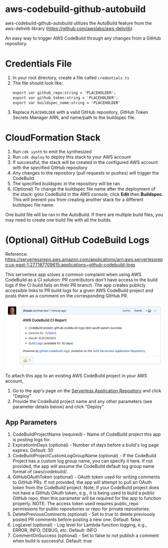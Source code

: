 # aws-codebuild-github-autobuild
aws-codebuild-github-autobuild utilizes the AutoBuild feature from the aws-delivlib library (https://github.com/awslabs/aws-delivlib).

An easy way to trigger AWS CodeBuild through any changes from a GitHub repository.


# Credentials File
1. In your root directory, create a file called `credentials.ts`
2. The file should look like:
    ```
    export var github_repo:string = 'PLACEHOLDER';
    export var github_token:string = 'PLACEHOLDER';
    export var buildspec_name:string = 'PLACEHOLDER'
    ```
3. Replace `PLACEHOLDER` with a valid GitHub repository, GitHub Token Secrets Manager ARN, and name/path to the buildspec file.

# CloudFormation Stack
1. Run `cdk synth` to emit the synthesized 
2. Run `cdk deploy` to deploy this stack to your AWS account
3. If successful, the stack will be created in the configured AWS account with the specified GitHub repository
4. Any changes to the repository (pull requests or pushes) will trigger the CodeBuild
5. The specified buildspec in the repository will be ran
6. (Optional) To change the buildspec file name after the deployment of the stack: goto CodeBuild in the AWS console, click **Edit** then **Buildspec**. This will prevent you from creating another stack for a different buildspec file name.

One build file will be ran in the AutoBuild. If there are multiple build files, you may need to create one build file with all the builds. 

# (Optional) GitHub CodeBuild Logs
Reference: https://serverlessrepo.aws.amazon.com/applications/arn:aws:serverlessrepo:us-east-1:277187709615:applications~github-codebuild-logs

This serverless app solves a common complaint when using AWS CodeBuild as a CI solution: PR contributors don't have access to the build logs if the CI build fails on their PR branch. The app creates publicly accessible links to PR build logs for a given AWS CodeBuild project and posts them as a comment on the corresponding GitHub PR.

![Logs](images/logs.png)


To attach this app to an existing AWS CodeBuild project in your AWS account,

1. Go to the app's page on the [Serverless Application Repository](https://serverlessrepo.aws.amazon.com/applications/arn:aws:serverlessrepo:us-east-1:277187709615:applications~github-codebuild-logs) and click "Deploy"
2. Provide the CodeBuild project name and any other parameters (see parameter details below) and click "Deploy"

## App Parameters
1. CodeBuildProjectName (required) - Name of CodeBuild project this app is posting logs for.
2. ExpirationInDays (optional) - Number of days before a build's log page expires. Default: 30
3. CodeBuildProjectCustomLogGroupName (optional) - If the CodeBuild Project has a custom log group name, you can specify it here. If not provided, the app will assume the CodeBuild default log group name format of /aws/codebuild/<project name>.
4. GitHubOAuthToken (optional) - OAuth token used for writing comments to GitHub PRs. If not provided, the app will attempt to pull an OAuth token from the CodeBuild project. Note, if your CodeBuild project does not have a GitHub OAuth token, e.g., it is being used to build a public GitHub repo, then this parameter will be required for the app to function properly.
NOTE: The access token used requires public_repo permissions for public repositories or repo for private repositories.
5. DeletePreviousComments (optional) - Set to true to delete previously posted PR comments before posting a new one. Default: false
6. LogLevel (optional) - Log level for Lambda function logging, e.g., ERROR, INFO, DEBUG, etc. Default: INFO
7. CommentOnSuccess (optional) - Set to false to not publish a comment when build is successful. Default: true